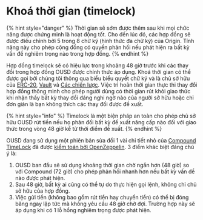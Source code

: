 # Khoá thời gian \(timelock\)

{% hint style="danger" %}
Thời gian sẽ sớm được thêm sau khi mọi chức năng được chứng minh là hoạt động tốt. Cho đến lúc đó, các hợp đồng sẽ được điều chỉnh bởi 5 trong 8 chữ ký \(hình thức đa chữ ký\) của Origin. Tính năng này cho phép cộng đồng có quyền phản hồi nếu phát hiện ra bất kỳ vấn đề nghiêm trọng nào trong hợp đồng.
{% endhint %}

Hợp đồng timelock sẽ có hiệu lực trong khoảng 48 giờ trước khi các thay đổi trong hợp đồng OUSD được chính thức áp dụng. Khoá thời gian có thể được gọi bởi chúng tôi thông qua biểu biểu quyết chữ ký và là chủ sở hữu của [ERC-20](../architecture.md), [Vault](vault.md) và [Các chiến lược](strategies.md). Việc trì hoãn thời gian thực thi thay đổi hợp đồng thông minh cho phép người dùng có thời gian rút khỏi giao thức khi nhận thấy bất kỳ thay đổi đáng nghi ngờ nào của người sở hữu hoặc chỉ đơn giản là bạn không thích các thay đổi được đề xuất.

{% hint style="info" %}
Timelock là một biện pháp an toàn cho phép chủ sở hữu OUSD rút tiền nếu họ phản đối bất kỳ đề xuất nâng cấp nào đối với giao thức trong vòng 48 giờ kể từ thời điểm đề xuất.
{% endhint %}

OUSD đang sử dụng một phiên bản sửa đổi 1 vài chi tiết nhỏ của [Compound TimeLock](https://compound.finance/docs/governance) đã được [kiểm toán bởi OpenZeppelin](https://blog.openzeppelin.com/compound-finance-patch-audit/). 3 điểm khác biệt đáng chú ý là:

1. OUSD ban đầu sẽ sử dụng khoảng thời gian chờ ngắn hơn \(48 giờ\) so với Compound \(72 giờ\) cho phép phản hồi nhanh hơn nếu bất kỳ vấn đề nào được phát hiện.
2. Sau 48 giờ, bất kỳ ai cũng có thể tự do thực hiện gọi lệnh, không chỉ chủ sở hữu của hợp đồng.
3. Việc gửi tiền \(không bao gồm rút tiền hay chuyển tiền\) có thể bị đóng băng ngay lập tức mà không yêu cầu 48 giờ chờ đợi. Trường hợp này sẽ áp dụng khi có 1 lỗ hổng nghiêm trọng được phát hiện.


